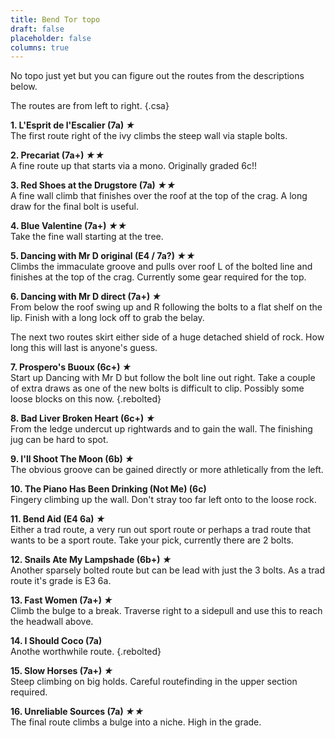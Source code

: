 ```yaml
---
title: Bend Tor topo 
draft: false
placeholder: false
columns: true
---
```


No topo just yet but you can figure out the routes from the descriptions below.

The routes are from left to right.
{.csa}


**1. L'Esprit de l'Escalier (7a) *★***  
The first route right of the ivy climbs the steep wall via staple bolts.

**2. Precariat (7a+) *★★***  
A fine route up that starts via a mono. Originally graded 6c!!

**3. Red Shoes at the Drugstore (7a) *★★***  
A fine wall climb that finishes over the roof at the top of the crag. A long draw for the final bolt is useful.

**4. Blue Valentine (7a+) *★★***  
Take the fine wall starting at the tree.

**5. Dancing with Mr D original (E4 / 7a?) *★★***  
Climbs the immaculate groove and pulls over roof L of the bolted line and finishes at the top of the crag. Currently some gear required for the top.

**6. Dancing with Mr D direct (7a+) *★***  
From below the roof swing up and R following the bolts to a flat shelf on the lip. Finish with a long lock off to grab the belay.

The next two routes skirt either side of a huge detached shield of rock. How long this will last is anyone's guess.

**7. Prospero's Buoux (6c+) *★***  
Start up Dancing with Mr D but follow the bolt line out right. Take a couple of extra draws as one of the new bolts is difficult to clip. Possibly some loose blocks on this now. 
{.rebolted}

**8. Bad Liver Broken Heart (6c+) *★***  
From the ledge undercut up rightwards and to gain the wall. The finishing jug can be hard to spot.

**9. I'll Shoot The Moon (6b) *★***  
The obvious groove can be gained directly or more athletically from the left.

**10. The Piano Has Been Drinking (Not Me) (6c)**  
Fingery climbing up the wall. Don't stray too far left onto to the loose rock.

**11. Bend Aid (E4 6a) *★***  
Either a trad route, a very run out sport route or perhaps a trad route that wants to be a sport route. Take your pick, currently there are 2 bolts.

**12. Snails Ate My Lampshade (6b+) *★***  
Another sparsely bolted route but can be lead with just the 3 bolts. As a trad route it's grade is E3 6a.

**13. Fast Women (7a+) *★***  
Climb the bulge to a break. Traverse right to a sidepull and use this to reach the headwall above.

**14. I Should Coco (7a)**  
Anothe worthwhile route.
{.rebolted}

**15. Slow Horses (7a+) *★***  
Steep climbing on big holds. Careful routefinding in the upper section required.

**16. Unreliable Sources (7a) *★★***  
The final route climbs a bulge into a niche. High in the grade.
